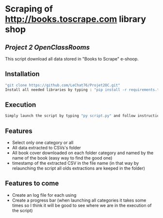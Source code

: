 # Scraping of http://books.toscrape.com library shop
## _Project 2 OpenClassRooms_
This script download all data stored in "Books to Scrape" e-shoop.
## Installation
```sh
"git clone https://github.com/LeChat76/Projet2OC.git"
Install all needed libraries by typing : "pip install -r requirements.txt"
```
## Execution
```sh
Simply launch the script by typing "py script.py" and follow instruction.
```
## Features
- Select only one category or all
- All data extracted to CSVs's folder
- All book cover downloaded on each folder category and named by the name of the book (easy way to find the good one)
- timestamp of the extracted CSV in the file name (in that way by relaunching the script all olds
extractions are keeped in the folder)

## Features to come
 - Create an log file for each using
 - Create a progress bar (when launching all categories it takes some times so I think it will be good to see where we are in the execution of the script)
